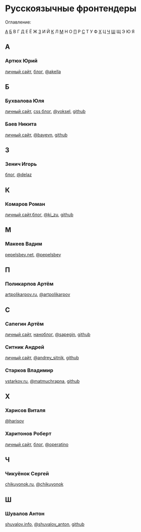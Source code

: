 # Русскоязычные фронтендеры

Оглавление:

[А](#a) [Б](#b) В Г Д Е Ё Ж [З](#z) И Й [К](#k) Л [М](#m) Н О [П](#p) Р [С](#s) Т У Ф [Х](#h) Ц [Ч](#ch) [Ш](#sh) Щ Э Ю Я

## <a name='a'></a>А

### Артюх Юрий

[личный сайт](http://akella.org.ua/), [блог](http://cssing.org.ua/), [@akella](https://twitter.com/akella)

## <a name='b'></a>Б

### Бухвалова Юля

[личный сайт](http://yoksel.ru/), [css блог](http://css.yoksel.ru/), [@yoksel](https://twitter.com/yoksel), [github](https://github.com/yoksel)

### Баев Никита

[личный сайт](http://drugoi.ninja), [@bayevn](https://twitter.com/bayevn), [github](https://github.com/drugoi)

## <a name='z'></a>З

### Зенич Игорь

[блог](http://delka.name/blog/), [@delaz](https://twitter.com/delaz)

## <a name='k'></a>К

### Комаров Роман

[личный сайт](http://kizu.ru/),[блог](http://kizu.ru/blog/), [@ki_zu](https://twitter.com/ki_zu), [github](https://github.com/kizu)

## <a name='m'></a>М

### Макеев Вадим

[pepelsbey.net](http://pepelsbey.net), [@pepelsbey](https://twitter.com/pepelsbey)

## <a name='p'></a>П

### Поликарпов Артём

[artpolikarpov.ru](http://artpolikarpov.ru), [@artpolikarpov](https://twitter.com/artpolikarpov)

## <a name='s'></a>С

### Сапегин Артём

[личный сайт](http://sapegin.ru/), [наноблог](http://nano.sapegin.ru/), [@sapegin](https://twitter.com/sapegin), [github](https://github.com/sapegin)

### Ситник Андрей

[личный сайт](http://sitnik.ru/), [@andrey_sitnik](https://twitter.com/andrey_sitnik), [github](https://github.com/ai)

### Старков Владимир

[vstarkov.ru](http://vstarkov.ru/), [@matmuchrapna](https://twitter.com/matmuchrapna), [github](https://github.com/matmuchrapna)


## <a name='h'></a>Х

### Харисов Виталя

[@harisov](https://twitter.com/harisov)

### Харитонов Роберт

[личный сайт](http://rhr.me/), [блог](http://tohtml.it/), [@operatino](https://twitter.com/operatino)


## <a name='ch'></a>Ч

### Чикуёнок Сергей

[chikuyonok.ru](http://chikuyonok.ru/), [@chikuyonok](https://twitter.com/chikuyonok)

## <a name='sh'></a>Ш

### Шувалов Антон

[shuvalov.info](http://shuvalov.info/), [@shuvalov_anton](https://twitter.com/shuvalov_anton), [github](https://github.com/shuvalov-anton)

